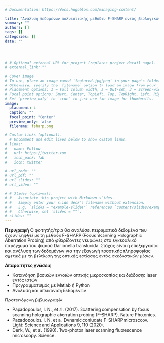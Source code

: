 ```yaml
---
# Documentation: https://docs.hugoblox.com/managing-content/

title: "Ανάλυση δεδομένων πολυεστιακής μεθόδου F-SHARP εντός βιολογικών ιστών"
summary: ""
authors: []
tags: []
categories: []
date: ""




# # Optional external URL for project (replaces project detail page).
# external_link: ""

# Cover image
# To use, place an image named `featured.jpg/png` in your page's folder.
# Otherwise, specify the `filename` option to load an image from your `assets/media/` folder.
# Placement options: 1 = Full column width, 2 = Out-set, 3 = Screen-width
# Focal point options: Smart, Center, TopLeft, Top, TopRight, Left, Right, BottomLeft, Bottom, BottomRight
# Set `preview_only` to `true` to just use the image for thumbnails.
image:
  placement: 1
  caption: ""
  focal_point: "Center"
  preview_only: false
  filename: fsharp.png

# Custom links (optional).
  # Uncomment and edit lines below to show custom links.
# links:
# - name: Follow
#   url: https://twitter.com
#   icon_pack: fab
#   icon: twitter

# url_code: ""
# url_pdf: ""
# url_slides: ""
# url_video: ""

# # Slides (optional).
# #   Associate this project with Markdown slides.
# #   Simply enter your slide deck's filename without extension.
# #   E.g. `slides = "example-slides"` references `content/slides/example-slides.md`.
# #   Otherwise, set `slides = ""`.
# slides: ""
---
```

**Περιγραφή**
Ο φοιτητής/τρια θα αναλύσει πειραματικά δεδομένα που έχουν ληφθεί με τη μέθοδο F-SHARP (Focus Scanning Holographic Aberration Probing) από φθορίζοντες νευρώνες στο εγκεφαλικό παρέγχυμα του ψαριού Danionella translucida. Στόχος είναι η επεξεργασία και ανάλυση των δεδομένων για την εξαγωγή ποσοτικής πληροφορίας σχετικά με τη βελτίωση της οπτικής εστίασης εντός σκεδαστικών μέσων.

**Απαραίτητες γνώσεις**

* Κατανόηση βασικών εννοιών οπτικής μικροσκοπίας και διάδοσης laser εντός ιστών
* Προγραμματισμός με Matlab ή Python
* Ανάλυση και απεικόνιση δεδομένων

Προτεινόμενη βιβλιογραφία 
* Papadopoulos, I. N., et al. (2017). Scattering compensation by focus scanning holographic aberration probing (F-SHARP). Nature Photonics.
* Papadopoulos, I. N. et al. Dynamic conjugate F-SHARP microscopy. Light: Science and Applications 9, 110 (2020).
* Denk, W., et al. (1990). Two-photon laser scanning fluorescence microscopy. Science.

<!--more-->